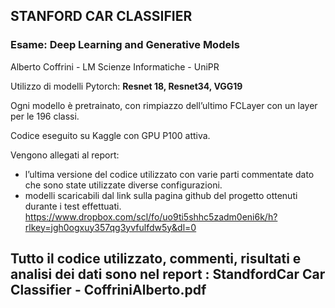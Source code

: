 ## STANFORD CAR CLASSIFIER

### Esame: **Deep Learning and Generative Models**

Alberto Coffrini - LM Scienze Informatiche  - UniPR

Utilizzo di modelli Pytorch: **Resnet 18, Resnet34, VGG19**

Ogni modello è pretrainato, con rimpiazzo dell’ultimo FCLayer con un layer per le 196 classi.

Codice eseguito su Kaggle con GPU P100 attiva.

Vengono allegati al report:

- l’ultima versione del codice utilizzato con varie parti commentate dato che sono state utilizzate diverse configurazioni.
- modelli scaricabili dal link sulla pagina github del progetto ottenuti durante i  test effettuati.
      https://www.dropbox.com/scl/fo/uo9ti5shhc5zadm0eni6k/h?rlkey=jgh0ogxuy357qg3yvfulfdw5y&dl=0

## Tutto il codice utilizzato, commenti, risultati e analisi dei dati sono nel report : StandfordCar Car Classifier - CoffriniAlberto.pdf

